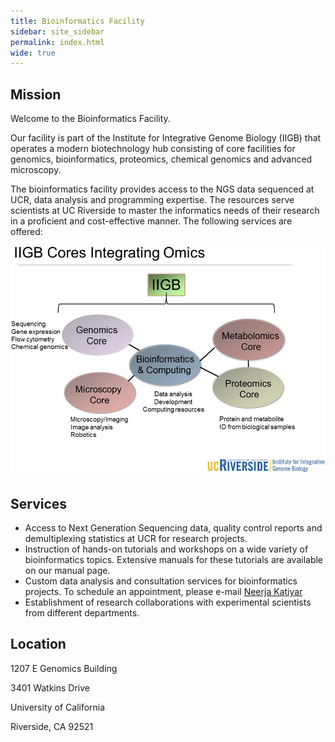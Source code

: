```yaml
---
title: Bioinformatics Facility
sidebar: site_sidebar
permalink: index.html
wide: true
---
```


## Mission

Welcome to the Bioinformatics Facility.

Our facility is part of the Institute for Integrative Genome Biology (IIGB) that operates a modern biotechnology hub consisting of core facilities for genomics, bioinformatics, proteomics, chemical genomics and advanced microscopy. 

The bioinformatics facility provides access to the NGS data sequenced at UCR, data analysis and programming expertise. The resources serve scientists at UC Riverside to master the informatics needs of their research in a proficient and cost-effective manner. The following services are offered:

![Bioinformatics Services](/images/ucr-services.jpg)

## Services

* Access to Next Generation Sequencing data, quality control reports and demultiplexing statistics at UCR for research projects.
* Instruction of hands-on tutorials and workshops on a wide variety of bioinformatics topics. Extensive manuals for these tutorials are available on our manual page.
* Custom data analysis and consultation services for bioinformatics projects. To schedule an appointment, please e-mail [Neerja Katiyar](mailto:neerja.katiyar@ucr.edu)
* Establishment of research collaborations with experimental scientists from different departments.


## Location

1207 E Genomics Building

3401 Watkins Drive

University of California

Riverside, CA 92521


